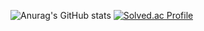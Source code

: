 ![Anurag's GitHub stats](https://github-readme-stats.vercel.app/api?username=uyt8989&show_icons=true&theme=vue)
[![Solved.ac Profile](http://mazassumnida.wtf/api/v2/generate_badge?boj=uyt8989)](https://solved.ac/uyt8989/)


